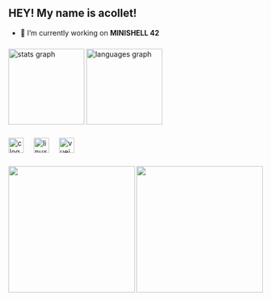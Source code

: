 <h2 align="left">HEY! My name is acollet!</h2>

- 🔭 I’m currently working on **MINISHELL 42**



###

<div align="left">
  <img src="https://github-readme-stats.vercel.app/api?username=aleexcolleet&hide_title=false&hide_rank=false&show_icons=true&include_all_commits=true&count_private=true&disable_animations=false&theme=tokyonight&locale=en&hide_border=false" height="150" alt="stats graph"  />
  <img src="https://github-readme-stats.vercel.app/api/top-langs?username=aleexcolleet&locale=en&hide_title=false&layout=compact&card_width=320&langs_count=5&theme=tokyonight&hide_border=false" height="150" alt="languages graph"  />
</div>

###

<div align="left">
  <img src="https://cdn.jsdelivr.net/gh/devicons/devicon/icons/c/c-original.svg" height="30" alt="c logo"  />
  <img width="12" />
  <img src="https://cdn.jsdelivr.net/gh/devicons/devicon/icons/linux/linux-original.svg" height="30" alt="linux logo"  />
  <img width="12" />
  <img src="https://cdn.jsdelivr.net/gh/devicons/devicon/icons/vuejs/vuejs-original.svg" height="30" alt="vuejs logo"  />
</div>

###

<div align="left">
</div>

###

<div>
    <img align="left" height="250" src="https://64.media.tumblr.com/855ae130b2a557485ea7478400afc101/tumblr_ogjx75GlH51rpdptuo1_r1_500.gifv" />
    <img align="up" height="250" src="https://badge.mediaplus.ma/water/acollet-?1337Badge=off" />
</div>
